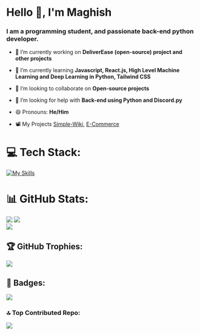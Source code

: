 <h1 align="start">Hello 👋, I'm Maghish</h1>
<h3 align="start">I am a programming student, and passionate back-end python developer.</h3>

- 🔭 I’m currently working on **DeliverEase (open-source) project and other projects**

- 🌱 I’m currently learning **Javascript, React.js, High Level Machine Learning and Deep Learning in Python, Tailwind CSS**

- 👯 I’m looking to collaborate on **Open-source projects**

- 🤝 I’m looking for help with **Back-end using Python and Discord.py**
  
- 😄 Pronouns: **He/Him**

- 📽️ My Projects [Simple-Wiki](https://github.com/Maghish/Simple-Wiki), [E-Commerce](https://github.com/Maghish/E-Commerce)

 
# 💻 Tech Stack:
[![My Skills](https://skillicons.dev/icons?i=py,django,html,css,js,react,firebase,vite,md,tailwind,vscode,git&theme=dark)](https://skillicons.dev)

# 📊 GitHub Stats:
![](https://github-readme-stats.vercel.app/api?username=Maghish&theme=merko&hide_border=false&include_all_commits=false&count_private=false)
![](https://github-readme-stats.vercel.app/api/top-langs/?username=Maghish&theme=merko&hide_border=false&include_all_commits=false&count_private=false&layout=compact)<br/>
![](https://github-readme-streak-stats.herokuapp.com/?user=Maghish&theme=merko&hide_border=false)



## 🏆 GitHub Trophies:
![](https://github-profile-trophy.vercel.app/?username=Maghish&theme=radical&no-frame=false&no-bg=false&margin-w=4)

## 🥇 Badges:
[![](https://holopin.me/maghish)](https://holopin.io/@maghish)

### 🔝 Top Contributed Repo:
![](https://github-contributor-stats.vercel.app/api?username=Maghish&limit=5&theme=dark&combine_all_yearly_contributions=true)

